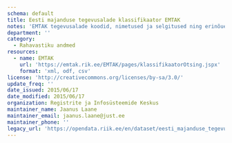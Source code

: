 ```yaml
---
schema: default
title: Eesti majanduse tegevusalade klassifikaator EMTAK
notes: 'EMTAK tegevusalade koodid, nimetused ja selgitused ning erinõuete teave. Andmed on reaalajas allalaetavad.'
department: ''
category:
  - Rahavastiku andmed
resources:
  - name: EMTAK
    url: 'https://emtak.rik.ee/EMTAK/pages/klassifikaatorOtsing.jspx'
    format: 'xml, odf, csv'
license: 'http://creativecommons.org/licenses/by-sa/3.0/'
update_freq: ''
date_issued: 2015/06/17
date_modified: 2015/06/17
organization: Registrite ja Infosüsteemide Keskus
maintainer_name: Jaanus Laane
maintainer_email: jaanus.laane@just.ee
maintainer_phone: ''
legacy_url: 'https://opendata.riik.ee/en/dataset/eesti_majanduse_tegevusalade_klassifikaator_2008'
---
```

